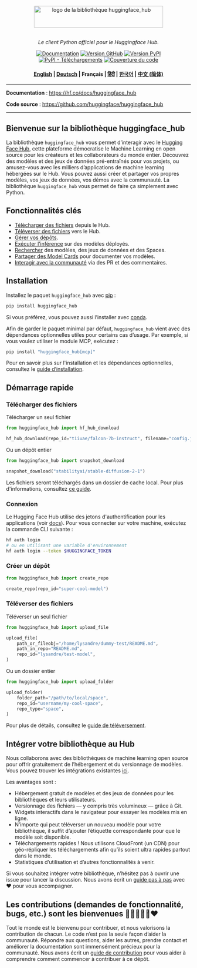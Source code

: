 <p align="center">
  <picture>
    <source media="(prefers-color-scheme: dark)" srcset="https://huggingface.co/datasets/huggingface/documentation-images/raw/main/huggingface_hub-dark.svg">
    <source media="(prefers-color-scheme: light)" srcset="https://huggingface.co/datasets/huggingface/documentation-images/raw/main/huggingface_hub.svg">
    <img alt="logo de la bibliothèque huggingface_hub" src="https://huggingface.co/datasets/huggingface/documentation-images/raw/main/huggingface_hub.svg" width="352" height="59" style="max-width: 100%;">
  </picture>
  <br/>
  <br/>
</p> 

<p align="center">
    <i>Le client Python officiel pour le Huggingface Hub.</i>
</p>

<p align="center">
    <a href="https://huggingface.co/docs/huggingface_hub/en/index"><img alt="Documentation" src="https://img.shields.io/website/http/huggingface.co/docs/huggingface_hub/index.svg?down_color=red&down_message=offline&up_message=online&label=doc"></a>
    <a href="https://github.com/huggingface/huggingface_hub/releases"><img alt="Version GitHub" src="https://img.shields.io/github/release/huggingface/huggingface_hub.svg"></a>
    <a href="https://github.com/huggingface/huggingface_hub"><img alt="Version PyPI" src="https://img.shields.io/pypi/pyversions/huggingface_hub.svg"></a>
    <a href="https://pypi.org/project/huggingface-hub"><img alt="PyPI - Téléchargements" src="https://img.shields.io/pypi/dm/huggingface_hub"></a>
    <a href="https://codecov.io/gh/huggingface/huggingface_hub"><img alt="Couverture du code" src="https://codecov.io/gh/huggingface/huggingface_hub/branch/main/graph/badge.svg?token=RXP95LE2XL"></a>
</p>

<h4 align="center">
    <p>
        <a href="https://github.com/huggingface/huggingface_hub/blob/main/README.md">English</a> |
        <a href="https://github.com/huggingface/huggingface_hub/blob/main/i18n/README_de.md">Deutsch</a> |
        <b>Français</b> |
        <a href="https://github.com/huggingface/huggingface_hub/blob/main/i18n/README_hi.md">हिंदी</a> |
        <a href="https://github.com/huggingface/huggingface_hub/blob/main/i18n/README_ko.md">한국어</a> |
        <a href="https://github.com/huggingface/huggingface_hub/blob/main/i18n/README_cn.md">中文 (简体)</a>
</h4>

---

**Documentation** : <a href="https://hf.co/docs/huggingface_hub" target="_blank">https://hf.co/docs/huggingface_hub</a>

**Code source** : <a href="https://github.com/huggingface/huggingface_hub" target="_blank">https://github.com/huggingface/huggingface_hub</a>

---

## Bienvenue sur la bibliothèque huggingface_hub

La bibliothèque `huggingface_hub` vous permet d’interagir avec le [Hugging Face Hub](https://huggingface.co/), cette plateforme démocratise le Machine Learning en open source pour les créateurs et les collaborateurs du monde entier. Découvrez des modèles et des jeux de données pré-entraînés pour vos projets, ou amusez-vous avec les milliers d’applications de machine learning hébergées sur le Hub. Vous pouvez aussi créer et partager vos propres modèles, vos jeux de données, vos démos avec la communauté. La bibliothèque `huggingface_hub` vous permet de faire ça simplement avec Python.

## Fonctionnalités clés

- [Télécharger des fichiers](https://huggingface.co/docs/huggingface_hub/en/guides/download) depuis le Hub.
- [Téléverser des fichiers](https://huggingface.co/docs/huggingface_hub/en/guides/upload) vers le Hub.
- [Gérer vos dépôts](https://huggingface.co/docs/huggingface_hub/en/guides/repository).
- [Exécuter l’inférence](https://huggingface.co/docs/huggingface_hub/en/guides/inference) sur des modèles déployés.
- [Rechercher](https://huggingface.co/docs/huggingface_hub/en/guides/search) des modèles, des jeux de données et des Spaces.
- [Partager des Model Cards](https://huggingface.co/docs/huggingface_hub/en/guides/model-cards) pour documenter vos modèles.
- [Interagir avec la communauté](https://huggingface.co/docs/huggingface_hub/en/guides/community) via des PR et des commentaires.

## Installation

Installez le paquet `huggingface_hub` avec [pip](https://pypi.org/project/huggingface-hub/) :

```bash
pip install huggingface_hub
```

Si vous préférez, vous pouvez aussi l’installer avec [conda](https://huggingface.co/docs/huggingface_hub/en/installation#install-with-conda).

Afin de garder le paquet minimal par défaut, `huggingface_hub` vient avec des dépendances optionnelles utiles pour certains cas d’usage. Par exemple, si vous voulez utiliser le module MCP, exécutez :

```bash
pip install "huggingface_hub[mcp]"
```

Pour en savoir plus sur l'installation et les dépendances optionnelles, consultez le [guide d’installation](https://huggingface.co/docs/huggingface_hub/en/installation).

## Démarrage rapide

### Télécharger des fichiers

Télécharger un seul fichier

```py
from huggingface_hub import hf_hub_download

hf_hub_download(repo_id="tiiuae/falcon-7b-instruct", filename="config.json")
```

Ou un dépôt entier

```py
from huggingface_hub import snapshot_download

snapshot_download("stabilityai/stable-diffusion-2-1")
```

Les fichiers seront téléchargés dans un dossier de cache local. Pour plus d'informations, consultez [ce guide](https://huggingface.co/docs/huggingface_hub/en/guides/manage-cache).

### Connexion

Le Hugging Face Hub utilise des jetons d'authentification pour les applications (voir [docs](https://huggingface.co/docs/hub/security-tokens)). Pour vous connecter sur votre machine, exécutez la commande CLI suivante :

```bash
hf auth login
# ou en utilisant une variable d'environnement
hf auth login --token $HUGGINGFACE_TOKEN
```

### Créer un dépôt

```py
from huggingface_hub import create_repo

create_repo(repo_id="super-cool-model")
```

### Téléverser des fichiers

Téléverser un seul fichier

```py
from huggingface_hub import upload_file

upload_file(
    path_or_fileobj="/home/lysandre/dummy-test/README.md",
    path_in_repo="README.md",
    repo_id="lysandre/test-model",
)
```

Ou un dossier entier

```py
from huggingface_hub import upload_folder

upload_folder(
    folder_path="/path/to/local/space",
    repo_id="username/my-cool-space",
    repo_type="space",
)
```

Pour plus de détails, consultez le [guide de téléversement](https://huggingface.co/docs/huggingface_hub/en/guides/upload).

## Intégrer votre bibliothèque au Hub

Nous collaborons avec des bibliothèques de machine learning open source pour offrir gratuitement de l’hébergement et du versionnage de modèles. Vous pouvez trouver les intégrations existantes [ici](https://huggingface.co/docs/hub/libraries).

Les avantages sont :

- Hébergement gratuit de modèles et des jeux de données pour les bibliothèques et leurs utilisateurs.
- Versionnage des fichiers — y compris très volumineux — grâce à Git.
- Widgets interactifs dans le navigateur pour essayer les modèles mis en ligne.
- N’importe qui peut téléverser un nouveau modèle pour votre bibliothèque, il suffit d’ajouter l’étiquette correspondante pour que le modèle soit disponible.
- Téléchargements rapides ! Nous utilisons CloudFront (un CDN) pour géo-répliquer les téléchargements afin qu’ils soient ultra rapides partout dans le monde.
- Statistiques d’utilisation et d’autres fonctionnalités à venir.

Si vous souhaitez intégrer votre bibliothèque, n’hésitez pas à ouvrir une issue pour lancer la discussion. Nous avons écrit un [guide pas à pas](https://huggingface.co/docs/hub/adding-a-library) avec ❤️ pour vous accompagner.

## Les contributions (demandes de fonctionnalité, bugs, etc.) sont les bienvenues 💙💚💛💜🧡❤️

Tout le monde est le bienvenu pour contribuer, et nous valorisons la contribution de chacun. Le code n’est pas la seule façon d’aider la communauté.
Répondre aux questions, aider les autres, prendre contact et améliorer la documentation sont immensément précieux pour la communauté.
Nous avons écrit un [guide de contribution](https://github.com/huggingface/huggingface_hub/blob/main/CONTRIBUTING.md) pour vous aider à comprendre comment commencer à contribuer à ce dépôt.
